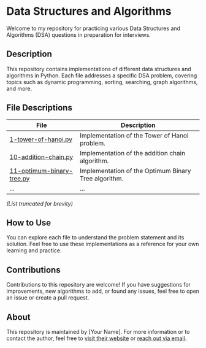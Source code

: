 # Data Structures and Algorithms

Welcome to my repository for practicing various Data Structures and Algorithms (DSA) questions in preparation for interviews.

## Description

This repository contains implementations of different data structures and algorithms in Python. Each file addresses a specific DSA problem, covering topics such as dynamic programming, sorting, searching, graph algorithms, and more.

## File Descriptions

| File                                                   | Description                                      |
|--------------------------------------------------------|--------------------------------------------------|
| [1-tower-of-hanoi.py](D:/leetcode-prep/learning-algo/1-tower-of-hanoi.py) | Implementation of the Tower of Hanoi problem. |
| [10-addition-chain.py](D:/leetcode-prep/learning-algo/10-addition-chain.py) | Implementation of the addition chain algorithm. |
| [11-optimum-binary-tree.py](D:/leetcode-prep/learning-algo/11-optimum-binary-tree.py) | Implementation of the Optimum Binary Tree algorithm. |
| ...                                                    | ...                                              |

*(List truncated for brevity)*

## How to Use

You can explore each file to understand the problem statement and its solution. Feel free to use these implementations as a reference for your own learning and practice.

## Contributions

Contributions to this repository are welcome! If you have suggestions for improvements, new algorithms to add, or found any issues, feel free to open an issue or create a pull request.

## About

This repository is maintained by [Your Name]. For more information or to contact the author, feel free to [visit their website](https://example.com) or [reach out via email](mailto:example@example.com).
